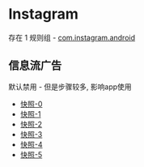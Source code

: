 # Instagram

存在 1 规则组 - [com.instagram.android](/src/apps/com.instagram.android.ts)

## 信息流广告

默认禁用 - 但是步骤较多, 影响app使用

- [快照-0](https://i.gkd.li/import/12798562)
- [快照-1](https://i.gkd.li/import/12798571)
- [快照-2](https://gkd-kit.gitee.io/import/12829448)
- [快照-3](https://i.gkd.li/import/12798590)
- [快照-4](https://gkd-kit.gitee.io/import/12829464)
- [快照-5](https://gkd-kit.gitee.io/import/12829492)
